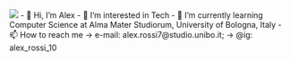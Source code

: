 <img src="https://cdn1.expresscomputer.in/wp-content/uploads/2021/03/24161745/EC_Artificial_Intelligence_AI_750.jpg" >
- 👋 Hi, I’m Alex
- 👀 I’m interested in Tech
- 🌱 I’m currently learning Computer Science at Alma Mater Studiorum, University of Bologna, Italy
- 📫 How to reach me -> e-mail: alex.rossi7@studio.unibo.it; -> @ig: alex_rossi_10

<!---
Axelredx/Axelredx is a ✨ special ✨ repository because its `README.md` (this file) appears on your GitHub profile.
You can click the Preview link to take a look at your changes.
--->
